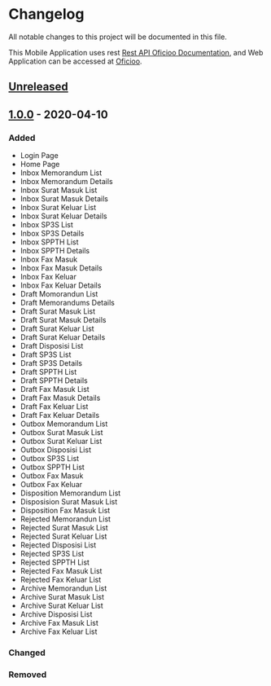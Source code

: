 # Changelog
All notable changes to this project will be documented in this file.

This Mobile Application uses rest [Rest API Oficioo Documentation](https://rest.pertamina.oficioo.id/swagger/index.html), and Web Application can be accessed at  [Oficioo](https://pertamina.oficioo.id/#!/Master/Template/Inbox/#!/Inbox/Memorandum/List).

## [Unreleased](https://www.google.com)

## [1.0.0](https://www.google.com) - 2020-04-10
### Added
- Login Page
- Home Page
- Inbox Memorandum List
- Inbox Memorandum Details
- Inbox Surat Masuk List
- Inbox Surat Masuk Details
- Inbox Surat Keluar List
- Inbox Surat Keluar Details
- Inbox SP3S List
- Inbox SP3S Details
- Inbox SPPTH List
- Inbox SPPTH Details
- Inbox Fax Masuk
- Inbox Fax Masuk Details
- Inbox Fax Keluar
- Inbox Fax Keluar Details
- Draft Momorandun List
- Draft Memorandums Details
- Draft Surat Masuk List
- Draft Surat Masuk Details
- Draft Surat Keluar List
- Draft Surat Keluar Details
- Draft Disposisi List
- Draft SP3S List
- Draft SP3S Details
- Draft SPPTH List
- Draft SPPTH Details
- Draft Fax Masuk List
- Draft Fax Masuk Details
- Draft Fax Keluar List
- Draft Fax Keluar Details
- Outbox Memorandum List
- Outbox Surat Masuk List
- Outbox Surat Keluar List
- Outbox Disposisi List
- Outbox SP3S List
- Outbox SPPTH List
- Outbox Fax Masuk
- Outbox Fax Keluar
- Disposition Memorandum List
- Disposision Surat Masuk List
- Disposition Fax Masuk List
- Rejected Memorandun List
- Rejected Surat Masuk List
- Rejected Surat Keluar List
- Rejected Disposisi List
- Rejected  SP3S List
- Rejected SPPTH List
- Rejected Fax Masuk List
- Rejected Fax Keluar List
- Archive Memorandun List
- Archive Surat Masuk List
- Archive Surat Keluar List
- Archive Disposisi List
- Archive Fax Masuk List
- Archive Fax Keluar List

### Changed

### Removed


